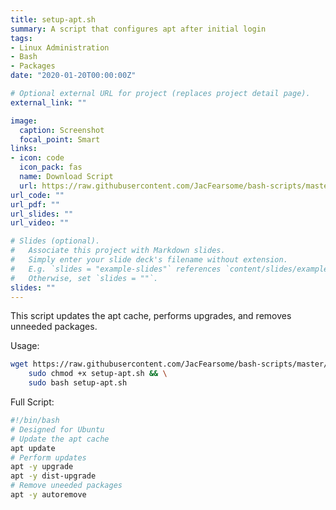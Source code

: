 ```yaml
---
title: setup-apt.sh
summary: A script that configures apt after initial login
tags:
- Linux Administration
- Bash
- Packages
date: "2020-01-20T00:00:00Z"

# Optional external URL for project (replaces project detail page).
external_link: ""

image:
  caption: Screenshot
  focal_point: Smart
links:
- icon: code
  icon_pack: fas
  name: Download Script
  url: https://raw.githubusercontent.com/JacFearsome/bash-scripts/master/setup-scripts/setup-apt.sh
url_code: ""
url_pdf: ""
url_slides: ""
url_video: ""

# Slides (optional).
#   Associate this project with Markdown slides.
#   Simply enter your slide deck's filename without extension.
#   E.g. `slides = "example-slides"` references `content/slides/example-slides.md`.
#   Otherwise, set `slides = ""`.
slides: ""
---
```

This script updates the apt cache, performs upgrades, and removes unneeded packages.

Usage:
```sh
wget https://raw.githubusercontent.com/JacFearsome/bash-scripts/master/setup-scripts/setup-apt.sh && \
    sudo chmod +x setup-apt.sh && \
    sudo bash setup-apt.sh
```
Full Script:
```sh
#!/bin/bash
# Designed for Ubuntu
# Update the apt cache
apt update
# Perform updates
apt -y upgrade
apt -y dist-upgrade
# Remove uneeded packages
apt -y autoremove
```